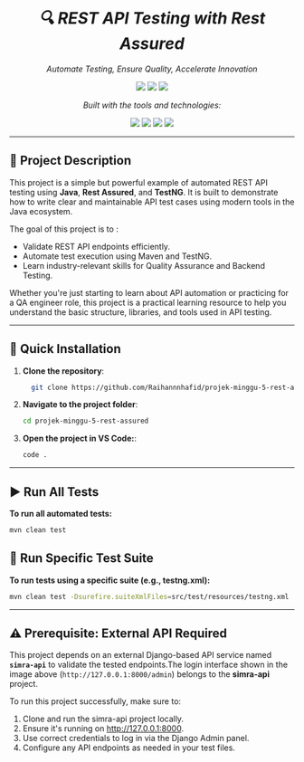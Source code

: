 <h1 align="center">
  <em>🔍 REST API Testing with Rest Assured</em>
</h1>

<p align="center">
  <em>Automate Testing, Ensure Quality, Accelerate Innovation</em>
</p>

<p align="center">
  <img src="https://img.shields.io/github/last-commit/Raihannnhafid/projek-minggu-5-rest-assured?style=flat-square" />
  <img src="https://img.shields.io/github/languages/top/Raihannnhafid/projek-minggu-5-rest-assured?style=flat-square&logo=java&label=Java" />
  <img src="https://img.shields.io/github/languages/count/Raihannnhafid/projek-minggu-5-rest-assured?style=flat-square" />
</p>

<p align="center">
  <em>Built with the tools and technologies:</em>
</p>

<p align="center">
  <img src="https://img.shields.io/badge/Java-11-blue.svg" />
  <img src="https://img.shields.io/badge/RestAssured-5.5.0-brightgreen.svg" />
  <img src="https://img.shields.io/badge/TestNG-7.9.0-orange.svg" />
  <img src="https://img.shields.io/badge/Build-Maven-yellow.svg" />
</p>

---

## 📖 Project Description
This project is a simple but powerful example of automated REST API testing using **Java**, **Rest Assured**, and **TestNG**. It is built to demonstrate how to write clear and maintainable API test cases using modern tools in the Java ecosystem.

The goal of this project is to :
- Validate REST API endpoints efficiently.
- Automate test execution using Maven and TestNG.
- Learn industry-relevant skills for Quality Assurance and Backend Testing.

Whether you're just starting to learn about API automation or practicing for a QA engineer role, this project is a practical learning resource to help you understand the basic structure, libraries, and tools used in API testing.

---

## 🚀 Quick Installation

1. **Clone the repository**:

   ```bash
     git clone https://github.com/Raihannnhafid/projek-minggu-5-rest-assured.git
    ```
2. **Navigate to the project folder**:
    ```bash
    cd projek-minggu-5-rest-assured
    ```
3. **Open the project in VS Code:**:
    ```bash
    code .
    ```

---

## ▶️ Run All Tests
**To run all automated tests:**
```bash
mvn clean test
```

## 📁 Run Specific Test Suite
**To run tests using a specific suite (e.g., testng.xml):**
```bash
mvn clean test -Dsurefire.suiteXmlFiles=src/test/resources/testng.xml
```

---

## ⚠️ Prerequisite: External API Required
This project depends on an external Django-based API service named **`simra-api`** to validate the tested endpoints.The login interface shown in the image above (`http://127.0.0.1:8000/admin`) belongs to the **simra-api** project.

To run this project successfully, make sure to:

1. Clone and run the simra-api project locally.
2. Ensure it's running on http://127.0.0.1:8000.
3. Use correct credentials to log in via the Django Admin panel.
3. Configure any API endpoints as needed in your test files.


